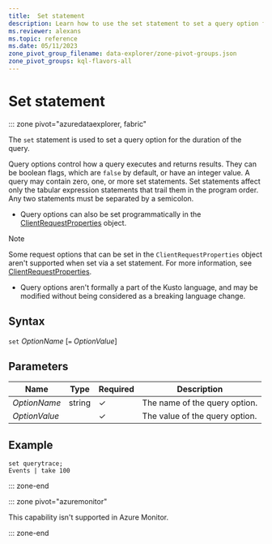 ```yaml
---
title:  Set statement
description: Learn how to use the set statement to set a query option for the duration of the query.
ms.reviewer: alexans
ms.topic: reference
ms.date: 05/11/2023
zone_pivot_group_filename: data-explorer/zone-pivot-groups.json
zone_pivot_groups: kql-flavors-all
---
```

# Set statement

::: zone pivot="azuredataexplorer, fabric"

The `set` statement is used to set a query option for the duration of the query.

Query options control how a query executes and returns results. They can be boolean flags, which are `false` by default, or have an integer value. A query may contain zero, one, or more set statements. Set statements affect only the tabular expression statements that trail them in the program order. Any two statements must be separated by a semicolon.

* Query options can also be set programmatically in the [ClientRequestProperties](../api/netfx/request-properties.md#clientrequestproperties) object.

> [!NOTE]
> Some request options that can be set in the `ClientRequestProperties` object aren't supported when set via a set statement. For more information, see [ClientRequestProperties](../api/netfx/request-properties.md#clientrequestproperties-options).
  
* Query options aren't formally a part of the Kusto language, and may be modified without being considered as a breaking language change.

## Syntax

`set` *OptionName* [`=` *OptionValue*]

## Parameters

| Name | Type | Required | Description |
|--|--|--|--|
| *OptionName* | string | &check; | The name of the query option.|
| *OptionValue* | | &check; | The value of the query option.|

## Example

```kusto
set querytrace;
Events | take 100
```

::: zone-end

::: zone pivot="azuremonitor"

This capability isn't supported in Azure Monitor.

::: zone-end
